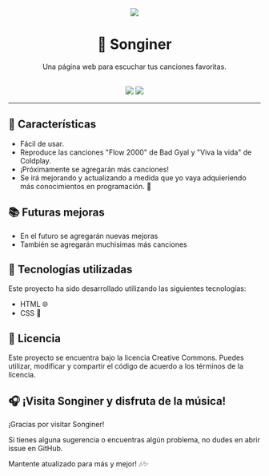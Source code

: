 <div align="center">
  <img src="https://img.shields.io/badge/License-Creative%20Commons-orange.svg">
  <h1>🎵 Songiner</h1>
  <p>Una página web para escuchar tus canciones favoritas.</p>
  <br>
  <img src="https://img.shields.io/badge/HTML-%E2%9C%A8-blueviolet.svg">
  <img src="https://img.shields.io/badge/CSS-%E2%9C%A8-green.svg">
</div>

---

## 🌟 Características

- Fácil de usar.
- Reproduce las canciones "Flow 2000" de Bad Gyal y "Viva la vida" de Coldplay.
- ¡Próximamente se agregarán más canciones!
- Se irá mejorando y actualizando a medida que yo vaya adquieriendo más conocimientos en programación. 💪

## 📚 Futuras mejoras
 - En el futuro se agregarán nuevas mejoras
 - También se agregarán muchisimas más canciones

## 🔧 Tecnologías utilizadas

Este proyecto ha sido desarrollado utilizando las siguientes tecnologías:

- HTML 🌐
- CSS 🎨

## 📜 Licencia

Este proyecto se encuentra bajo la licencia Creative Commons. Puedes utilizar, modificar y compartir el código de acuerdo a los términos de la licencia.

## 🎧 ¡Visita Songiner y disfruta de la música!

¡Gracias por visitar Songiner!

Si tienes alguna sugerencia o encuentras algún problema, no dudes en abrir issue en GitHub.

Mantente atualizado para más y mejor! 🎶✨
